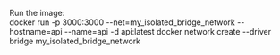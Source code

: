 Run the image:  
docker run -p 3000:3000 --net=my_isolated_bridge_network --hostname=api --name=api -d api:latest
docker network create --driver bridge my_isolated_bridge_network
